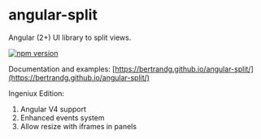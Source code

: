 # angular-split
Angular (2+) UI library to split views.

[![npm version](https://badge.fury.io/js/angular-split.svg)](https://badge.fury.io/js/angular-split)

Documentation and examples:
[https://bertrandg.github.io/angular-split/](https://bertrandg.github.io/angular-split/)

Ingeniux Edition:
1. Angular V4 support
2. Enhanced events system
3. Allow resize with iframes in panels
